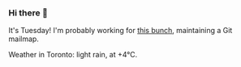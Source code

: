 ### Hi there :wave:

It's Tuesday! I'm probably working for [this bunch](https://github.com/kohofinancial), maintaining a Git mailmap.

Weather in Toronto: light rain, at +4°C.
